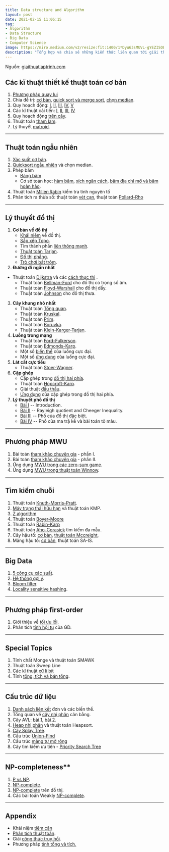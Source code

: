 ```yaml
---
title: Data structure and Algorithm
layout: post
date: 2021-02-15 11:06:15
tag:
- Algorithm
- Data Structure
- Big Data
- Computer Science
image: https://miro.medium.com/v2/resize:fit:1400/1*Dyu63sMUVL-gYEZISOE2BQ.jpeg
description: "Tổng hợp và chia sẻ những kiến thức liên quan tới giải thuật nói chung và lý thuyết khoa học máy tính nói riêng."
---
```


Nguồn: [giaithuatlaptrinh.com](https://www.giaithuatlaptrinh.com)

## Các kĩ thuật thiết kế thuật toán cơ bản
1. [Phương pháp quay lui](http://www.giaithuatlaptrinh.com/?p=58)
2. Chia để trị: [cơ bản](http://www.giaithuatlaptrinh.com/?p=48), [quick sort và merge sort](http://www.giaithuatlaptrinh.com/?p=41), [chọn median](http://www.giaithuatlaptrinh.com/?p=35).
3. Quy hoạch động: [I](http://www.giaithuatlaptrinh.com/?p=66), [II](http://www.giaithuatlaptrinh.com/?p=78), [III](http://www.giaithuatlaptrinh.com/?p=99), [IV](http://www.giaithuatlaptrinh.com/?p=112), [V](http://www.giaithuatlaptrinh.com/?p=130)
4. Các kĩ thuật cải tiến: [I](http://www.giaithuatlaptrinh.com/?p=152), [II](http://www.giaithuatlaptrinh.com/?p=157), [III](http://www.giaithuatlaptrinh.com/?p=176), [IV](http://www.giaithuatlaptrinh.com/?p=186)
5. Quy hoạch động [trên cây](http://www.giaithuatlaptrinh.com/?p=1968).
6. Thuật toán [tham lam](http://www.giaithuatlaptrinh.com/?p=198).
7. Lý thuyết [matroid](http://www.giaithuatlaptrinh.com/?p=201).

---

## Thuật toán ngẫu nhiên
1. [Xác suất cơ bản](http://www.giaithuatlaptrinh.com/?p=204).
2. [Quicksort ngẫu nhiên](http://www.giaithuatlaptrinh.com/?p=950) và chọn median.
3. Phép băm
    - [Bảng băm](http://www.giaithuatlaptrinh.com/?p=967)
    - Cơ sở toán học: [hàm băm](http://www.giaithuatlaptrinh.com/?p=980), [xích ngăn cách](http://www.giaithuatlaptrinh.com/?p=983), [băm địa chỉ mở và băm hoàn hảo](http://www.giaithuatlaptrinh.com/?p=985).
4. Thuật toán [Miller-Rabin](http://www.giaithuatlaptrinh.com/?p=278) kiểm tra tính nguyên tố
5. Phân tích ra thừa số: thuật toán [vét cạn](http://www.giaithuatlaptrinh.com/?p=341), thuật toán [Pollard-Rho](http://www.giaithuatlaptrinh.com/?p=393)

---

## Lý thuyết đồ thị

1. **Cơ bản về đồ thị**
    - [Khái niêm](http://www.giaithuatlaptrinh.com/?p=553) về đồ thị.
    - [Sắp xếp Topo](http://www.giaithuatlaptrinh.com/?p=590).
    - Tìm thành phần [liên thông mạnh](http://www.giaithuatlaptrinh.com/?p=1680).
    - [Thuật toán Tarjan](http://www.giaithuatlaptrinh.com/?p=2593).
    - [Đồ thị phẳng](http://www.giaithuatlaptrinh.com/?p=2701).
    - [Trò chơi bắt trộm](http://www.giaithuatlaptrinh.com/?p=2725).
2. **Đường đi ngắn nhất**
- Thuật toán [Dijkstra](http://www.giaithuatlaptrinh.com/?p=764) và các [cách thực thi](http://www.giaithuatlaptrinh.com/?p=838) .
    - Thuật toán [Bellman-Ford](http://www.giaithuatlaptrinh.com/?p=789) cho đồ thị có trọng số âm.
    - Thuật toán [Floyd-Warshall](http://www.giaithuatlaptrinh.com/?p=814) cho đồ thị dầy.
    - Thuật toán [Johnson](http://www.giaithuatlaptrinh.com/?p=874) cho đồ thị thưa.
3. **Cây khung nhỏ nhất**
    - Thuật toán [Tổng quan](http://www.giaithuatlaptrinh.com/?p=1266).
    - Thuật toán [Kruskal](http://www.giaithuatlaptrinh.com/?p=1140).
    - Thuật toán [Prim](http://www.giaithuatlaptrinh.com/?p=1175).
    - Thuật toán [Boruvka](http://www.giaithuatlaptrinh.com/?p=1204).
    - Thuật toán [Klein-Karger-Tarjan](http://www.giaithuatlaptrinh.com/?p=1297).
4. **Luồng trong mạng**
    - Thuật toán [Ford-Fulkerson](http://www.giaithuatlaptrinh.com/?p=1483).
    - Thuật toán [Edmonds-Karp](http://www.giaithuatlaptrinh.com/?p=1539).
    - Một số [biến thể](http://www.giaithuatlaptrinh.com/?p=1569) của luồng cực đại.
    - Một số [ứng dụng](http://www.giaithuatlaptrinh.com/?p=1617) của luồng cực đại.
5. **Lát cắt cực tiểu**
    - Thuật toán [Stoer-Wagner](http://www.giaithuatlaptrinh.com/?p=1662).
6. **Cặp ghép**
    - Cặp ghép trong [đồ thị hai phía](http://www.giaithuatlaptrinh.com/?p=2169).
    - Thuật toán [Hopcroft-Karp](http://www.giaithuatlaptrinh.com/?p=2212).
    - Giải thuật [đấu thầu](http://www.giaithuatlaptrinh.com/?p=2658).
    - [Ứng dụng](http://www.giaithuatlaptrinh.com/?p=2324) của cặp ghép trong đồ thị hai phía.
7. **Lý thuyết phổ đồ thị**
    - [Bài I](http://www.giaithuatlaptrinh.com/?p=1358) -- Introduction.
    - [Bài II](http://www.giaithuatlaptrinh.com/?p=1373) -- Rayleigh quotient and Cheeger Inequality.
    - [Bài III](http://www.giaithuatlaptrinh.com/?p=1406) -- Phổ của đồ thị đặc biệt.
    - [Bài IV](http://www.giaithuatlaptrinh.com/?p=1450) -- Phổ của ma trậ kề và bài toán tô màu.

---

## Phương pháp MWU
1. Bài toán [tham khảo chuyên gia](http://www.giaithuatlaptrinh.com/?p=2476) - phần I.
2. Bài toán [tham khảo chuyên gia](http://www.giaithuatlaptrinh.com/?p=2486) - phần II.
3. Ứng dụng [MWU trong các zero-sum game](http://www.giaithuatlaptrinh.com/?p=2519).
4. Ứng dụng [MWU trong thuật toán Winnow](http://www.giaithuatlaptrinh.com/?p=2559).

---

## Tìm kiếm chuỗi
1. Thuật toán [Knuth-Morris-Pratt](http://www.giaithuatlaptrinh.com/?p=238).
2. [Máy trạng thái hữu hạn](http://www.giaithuatlaptrinh.com/?p=687) và thuật toán KMP.
3. [Z algorithm](http://www.giaithuatlaptrinh.com/?p=250)
4. Thuật toán [Boyer-Moore](http://www.giaithuatlaptrinh.com/?p=245)
5. Thuật toán [Rabin-Karp](http://www.giaithuatlaptrinh.com/?p=290)
6. Thuật toán [Aho-Corasick](http://www.giaithuatlaptrinh.com/?p=703) tìm kiếm đa mẫu.
7. Cây hậu tố: [cơ bản](http://www.giaithuatlaptrinh.com/?p=420), [thuật toán Mccreight](http://www.giaithuatlaptrinh.com/?p=451),
8. Mảng hậu tố: [cơ bản](http://www.giaithuatlaptrinh.com/?p=488), thuật toán SA-IS.

---

## Big Data
1. [5 công cụ xác suất](http://www.giaithuatlaptrinh.com/?p=2623).
2. [Hệ thống gợi ý](http://www.giaithuatlaptrinh.com/?p=1320).
3. [Bloom filter](http://www.giaithuatlaptrinh.com/?p=2681).
4. [Locality sensitive hashing](http://www.giaithuatlaptrinh.com/?p=2776).

---

## Phương pháp first-order
1. Giới thiệu về [tối ưu lồi](http://www.giaithuatlaptrinh.com/?p=2837).
2. Phân tích [tính hội tụ](http://www.giaithuatlaptrinh.com/?p=2889) của GD.

---

## Special Topics
1. Tính chất Monge và thuật toán SMAWK
2. Thuật toán Sweep Line
3. Các kĩ thuật [xử lí bít](http://www.giaithuatlaptrinh.com/?p=515)
4. Tính [tổng, tích và bán tổng](http://www.giaithuatlaptrinh.com/?p=1117).

---

## Cấu trúc dữ liệu
1. [Danh sách liên kết](http://www.giaithuatlaptrinh.com/?p=1326) đơn và các biến thể.
2. Tổng quan về [cây nhị phân](http://www.giaithuatlaptrinh.com/?p=1954) cân bằng.
3. Cây AVL: [bài 1](http://www.giaithuatlaptrinh.com/?p=2054), [bài 2](http://www.giaithuatlaptrinh.com/?p=2125).
4. [Heap nhị phân](http://www.giaithuatlaptrinh.com/?p=736) và thuật toán Heapsort.
5. [Cây Splay Tree](http://www.giaithuatlaptrinh.com/?p=613).
6. Cấu trúc [Union-Find](http://www.giaithuatlaptrinh.com/?p=218)
7. Cấu trúc [mảng tự mở rộng](http://www.giaithuatlaptrinh.com/?p=1883)
8. Cây tìm kiếm ưu tiên - [Priority Search Tree](http://www.giaithuatlaptrinh.com/?p=643)

---

## NP-completeness**
1. [P vs NP](http://www.giaithuatlaptrinh.com/?p=1719).
2. [NP-complete](http://www.giaithuatlaptrinh.com/?p=1763).
3. [NP-complete](http://www.giaithuatlaptrinh.com/?p=1791) trên đồ thị.
4. Các bài toán Weakly [NP-complete](http://www.giaithuatlaptrinh.com/?p=1826).

---

## Appendix
- Khái niệm [tiệm cận](http://www.giaithuatlaptrinh.com/?p=27)
- [Phân tích thuật toán](http://www.giaithuatlaptrinh.com/?p=2272).
- Giải [công thức truy hồi](http://www.giaithuatlaptrinh.com/?p=22).
- Phương pháp [tính tổng và tích.](http://www.giaithuatlaptrinh.com/?p=927)
